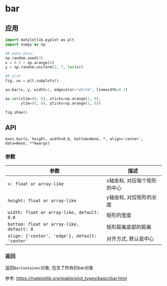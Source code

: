 # bar


## 应用

```python
import matplotlib.pyplot as plt
import numpy as np

## make data:
np.random.seed(3)
x = 0.5 + np.arange(8)
y = np.random.uniform(2, 7, len(x))

## plot
fig, ax = plt.subplots()

ax.bar(x, y, width=1, edgecolor="white", linewidth=0.7)

ax.set(xlim=(0, 8), xticks=np.arange(1, 8),
       ylim=(0, 8), yticks=np.arange(1, 8))

fig.show()
```


## API
`Axes.bar(x, height, width=0.8, bottom=None, *, align='center', data=None, **kwargs)`
### 参数
参数|描述
--|--
`x: float or array-like`| x轴坐标, 对应每个矩形的中心
`height: float or array-like`|y轴坐标, 对应矩形的长度
`width: float or array-like, default: 0.8`|矩形的宽度
`bottom: float or array-like, default: 0`|矩形距离底部的距离
`align: {'center', 'edge'}, default: 'center'`|对齐方式, 默认是中心

### 返回
返回`BarContainer`对象, 包含了所有的bar对象

参考:
https://matplotlib.org/stable/plot_types/basic/bar.html